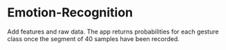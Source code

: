 # Emotion-Recognition

Add features and raw data. 
The app returns probabilities for each gesture class once the segment of 40 samples have been recorded.
